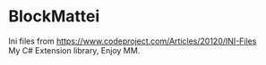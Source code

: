 # BlockMattei

Ini files from   https://www.codeproject.com/Articles/20120/INI-Files  
My C# Extension library, Enjoy MM.

